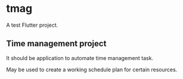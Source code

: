 # tmag

A test Flutter project.

## Time management project

It should be application to automate time management task.

May be used to create a working schedule plan for certain resources.

